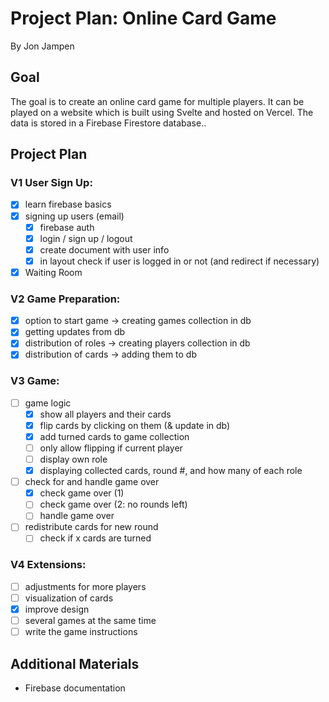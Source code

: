 # Project Plan: Online Card Game
By Jon Jampen

## Goal
The goal is to create an online card game for multiple players. It can be played on a website which is built using Svelte and hosted on Vercel. The data is stored in a Firebase Firestore database..

## Project Plan
### V1 User Sign Up:
- [x] learn firebase basics
- [x] signing up users (email)
    - [x] firebase auth
    - [x] login / sign up / logout
    - [x] create document with user info
    - [x] in layout check if user is logged in or not (and redirect if necessary)
- [x] Waiting Room
### V2 Game Preparation:
- [x] option to start game -> creating games collection in db
- [x] getting updates from db
- [x] distribution of roles -> creating players collection in db
- [x] distribution of cards -> adding them to db
### V3 Game:
- [ ] game logic
    - [x] show all players and their cards
    - [x] flip cards by clicking on them (& update in db)
    - [x] add turned cards to game collection
    - [ ] only allow flipping if current player
    - [ ] display own role
    - [x] displaying collected cards, round #, and how many of each role
- [ ] check for and handle game over
    - [x] check game over (1)
    - [ ] check game over (2: no rounds left)
    - [ ] handle game over
- [ ] redistribute cards for new round
    - [ ] check if x cards are turned
### V4 Extensions:
- [ ] adjustments for more players
- [ ] visualization of cards
- [x] improve design
- [ ] several games at the same time
- [ ] write the game instructions

## Additional Materials
- Firebase documentation